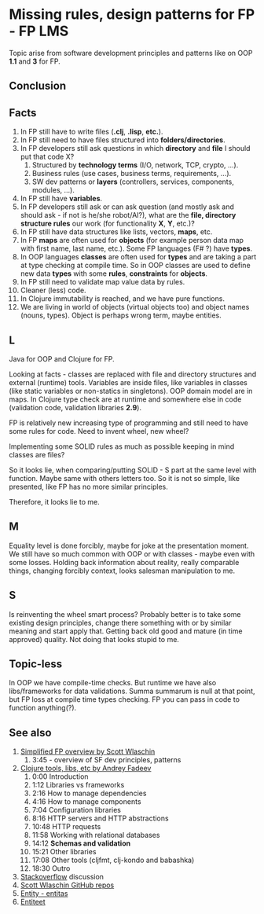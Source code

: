 # Missing rules, design patterns for FP - FP LMS

Topic arise from software development principles and patterns like on OOP **1.1** and **3** for FP.

## Conclusion

## Facts

1. In FP still have to write files (**.clj**, **.lisp**, **etc.**).
2. In FP still need to have files structured into **folders/directories**.
3. In FP developers still ask questions in which **directory** and **file** I should put that code X?
    1. Structured by **technology terms** (I/O, network, TCP, crypto, ...).
    2. Business rules (use cases, business terms, requirements, ...).
    3. SW dev patterns or **layers** (controllers, services, components, modules, ...).
4. In FP still have **variables**.
5. In FP developers still ask or can ask question (and mostly ask and should ask - if not is he/she robot/AI?), what
   are the **file, directory structure rules** our work (for functionality **X**, **Y**, etc.)?
5. In FP still have data structures like lists, vectors, **maps**, etc.
6. In FP **maps** are often used for **objects** (for example person data map with first name, last name, etc.). Some FP
   languages (F# ?) have **types**.
7. In OOP languages **classes** are often used for **types** and are taking a part at type checking at compile time. So
   in OOP classes are used to define new data **types** with some **rules**, **constraints** for **objects**.
8. In FP still need to validate map value data by rules.
9. Cleaner (less) code.
10. In Clojure immutability is reached, and we have pure functions.
11. We are living in world of objects (virtual objects too) and object names (nouns, types). Object is perhaps wrong
    term, maybe entities.

## L

Java for OOP and Clojure for FP.

Looking at facts - classes are replaced with file and directory structures and external (runtime) tools.
Variables are inside files, like variables in classes (like static variables or non-statics in singletons).
OOP domain model are in maps. In Clojure type check are at runtime and somewhere else in code (validation code,
validation libraries **2.9**).

FP is relatively new increasing type of programming and still need to have some rules for code. Need to invent wheel,
new wheel?

Implementing some SOLID rules as much as possible keeping in mind classes are files?

So it looks lie, when comparing/putting SOLID - S part at the same level with function. Maybe same with others letters
too. So it is not so simple, like presented, like FP has no more similar principles.

Therefore, it looks lie to me.

## M

Equality level is done forcibly, maybe for joke at the presentation moment. We still have so much common with OOP or
with classes - maybe even with some losses. Holding back information about reality, really comparable things, changing
forcibly context, looks salesman manipulation to me.

## S

Is reinventing the wheel smart process? Probably better is to take some existing design principles, change there
something with or by similar meaning and start apply that. Getting back old good and mature (in time approved) quality.
Not doing that looks stupid to me.

## Topic-less

In OOP we have compile-time checks. But runtime we have also libs/frameworks for data
validations. Summa summarum is null at that point, but FP loss at compile time types checking. FP you can pass in code
to function anything(?).

## See also

1. [Simplified FP overview by Scott Wlaschin](https://www.youtube.com/watch?v=srQt1NAHYC0)
    1. 3:45 - overview of SF dev principles, patterns
2. [Clojure tools, libs, etc by Andrey Fadeev](https://www.youtube.com/watch?v=bME124Ky8M0)
    1. 0:00 Introduction
    2. 1:12 Libraries vs frameworks
    3. 2:16 How to manage dependencies
    4. 4:16 How to manage components
    5. 7:04 Configuration libraries
    6. 8:16 HTTP servers and HTTP abstractions
    7. 10:48 HTTP requests
    8. 11:58 Working with relational databases
    9. 14:12 **Schemas and validation**
    10. 15:21 Other libraries
    11. 17:08 Other tools (cljfmt, clj-kondo and babashka)
    12. 18:30 Outro
3. [Stackoverflow](https://stackoverflow.com/questions/327955/does-functional-programming-replace-gof-design-patterns)
   discussion
4. [Scott Wlaschin GitHub repos](https://github.com/swlaschin)
5. [Entity - entitas](https://en.wikipedia.org/wiki/Entity)
6. [Entiteet](https://et.wikipedia.org/wiki/Entiteet)
